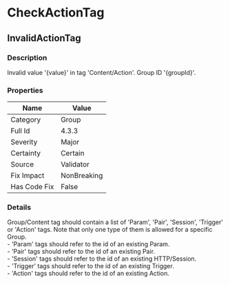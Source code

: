 ﻿---  
uid: Validator_4_3_3  
---

# CheckActionTag

## InvalidActionTag

### Description

Invalid value '{value}' in tag 'Content\/Action'. Group ID '{groupId}'.

### Properties

| Name         | Value       |
| ------------ | ----------- |
| Category     | Group       |
| Full Id      | 4.3.3       |
| Severity     | Major       |
| Certainty    | Certain     |
| Source       | Validator   |
| Fix Impact   | NonBreaking |
| Has Code Fix | False       |

### Details

Group\/Content tag should contain a list of 'Param', 'Pair', 'Session', 'Trigger' or 'Action' tags. Note that only one type of them is allowed for a specific Group.  
 \- 'Param' tags should refer to the id of an existing Param.  
 \- 'Pair' tags should refer to the id of an existing Pair.  
 \- 'Session' tags should refer to the id of an existing HTTP\/Session.  
 \- 'Trigger' tags should refer to the id of an existing Trigger.  
 \- 'Action' tags should refer to the id of an existing Action.
